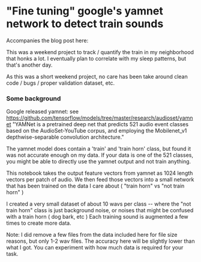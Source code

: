 # "Fine tuning" google's yamnet network to detect train sounds 

Accompanies the blog post here: 

This was a weekend project to track / quantify the train in my neighborhood that honks a lot. 
I eventually plan to correlate with my sleep patterns, but that's another day. 

As this was a short weekend project, no care has been take around clean code / bugs / proper validation dataset, etc.

### Some background
Google released yamnet: see https://github.com/tensorflow/models/tree/master/research/audioset/yamnet 
"YAMNet is a pretrained deep net that predicts 521 audio event classes based on the AudioSet-YouTube corpus, and employing the Mobilenet_v1 depthwise-separable convolution architecture."

The yamnet model does contain a 'train' and 'train horn' class, but found it was not accurate enough on my data. If your data is one of the 521 classes, you might be able to directly use the yamnet output and not train anything. 


This notebook takes the output feature vectors from yamnet as 1024 length vectors per patch of audio. We then feed those vectors into a small network that has been trained on the data I care about ( "train horn" vs "not train horn" ) 

I created a very small dataset of about 10 wavs per class -- where the "not train horn" class is just background noise, or noises that might be confused with a train horn ( dog bark, etc ) Each training sound is augmented a few times to create more data. 

Note: I did remove a few files from the data included here for file size reasons, but only 1-2 wav files. The accuracy here will be slightly lower than what I got. You can experiment with how much data is required for your task. 
